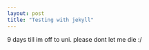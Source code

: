```yaml
---
layout: post
title: "Testing with jekyll"
---
```

9 days till im off to uni. please dont let me die :/

